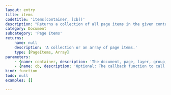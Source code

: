 ```yaml
---
layout: entry
title: items
codetitle: 'items(container, [cb])'
description: "Returns a collection of all page items in the given container. The container object can be a Document, Page, Layer, Group, Story, Page Item or Text Object.\nIf a callback function is given, `items()` calls this callback function on each page item of the given container. When the callback function returns false, the loop stops and the `items()` function returns an array of all page items up to this point."
category: Document
subcategory: 'Page Items'
returns:
    name: null
    description: 'A collection or an array of page items.'
    type: [PageItems, Array]
parameters:
    - {name: container, description: 'The document, page, layer, group, story, page item or text object instance to iterate the page items in.', optional: false, type: [Document, Page, Layer, Group, Story, PageItem, TextObject]}
    - {name: cb, description: 'Optional: The callback function to call with each page item. When this function returns false the loop stops. Passed arguments: `item`, `loopCount`', optional: true, type: [Function]}
kind: function
todo: null
examples: []

---
```

